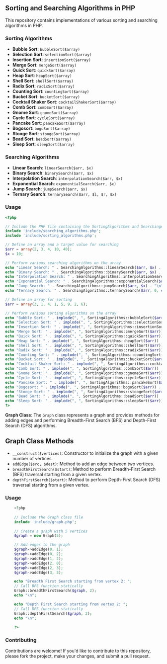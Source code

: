 ## Sorting and Searching Algorithms in PHP

This repository contains implementations of various sorting and searching algorithms in PHP.

### Sorting Algorithms

- **Bubble Sort**: `bubbleSort($array)`
- **Selection Sort**: `selectionSort($array)`
- **Insertion Sort**: `insertionSort($array)`
- **Merge Sort**: `mergeSort($array)`
- **Quick Sort**: `quickSort($array)`
- **Heap Sort**: `heapSort($array)`
- **Shell Sort**: `shellSort($array)`
- **Radix Sort**: `radixSort($array)`
- **Counting Sort**: `countingSort($array)`
- **Bucket Sort**: `bucketSort($array)`
- **Cocktail Shaker Sort**: `cocktailShakerSort($array)`
- **Comb Sort**: `combSort($array)`
- **Gnome Sort**: `gnomeSort($array)`
- **Cycle Sort**: `cycleSort($array)`
- **Pancake Sort**: `pancakeSort($array)`
- **Bogosort**: `bogoSort($array)`
- **Stooge Sort**: `stoogeSort($array)`
- **Bead Sort**: `beadSort($array)`
- **Sleep Sort**: `sleepSort($array)`

### Searching Algorithms

- **Linear Search**: `linearSearch($arr, $x)`
- **Binary Search**: `binarySearch($arr, $x)`
- **Interpolation Search**: `interpolationSearch($arr, $x)`
- **Exponential Search**: `exponentialSearch($arr, $x)`
- **Jump Search**: `jumpSearch($arr, $x)`
- **Ternary Search**: `ternarySearch($arr, $l, $r, $x)`

### Usage

```php
<?php

// Include the PHP file containing the SortingAlgorithms and SearchingAlgorithms classes
include 'include/searching_algorithms.php';
include 'include/sorting_algorithms.php';

// Define an array and a target value for searching
$arr = array(2, 3, 4, 10, 40);
$x = 10;

// Perform various searching algorithms on the array
echo "Linear Search: " . SearchingAlgorithms::linearSearch($arr, $x) . "\n";
echo "Binary Search: " . SearchingAlgorithms::binarySearch($arr, $x) . "\n";
echo "Interpolation Search: " . SearchingAlgorithms::interpolationSearch($arr, $x) . "\n";
echo "Exponential Search: " . SearchingAlgorithms::exponentialSearch($arr, $x) . "\n";
echo "Jump Search: " . SearchingAlgorithms::jumpSearch($arr, $x) . "\n";
echo "Ternary Search: " . SearchingAlgorithms::ternarySearch($arr, 0, count($arr) - 1, $x) . "\n";

// Define an array for sorting
$arr = array(3, 1, 4, 1, 5, 9, 2, 6);

// Perform various sorting algorithms on the array
echo "Bubble Sort: " . implode(", ", SortingAlgorithms::bubbleSort($arr)) . "\n";
echo "Selection Sort: " . implode(", ", SortingAlgorithms::selectionSort($arr)) . "\n";
echo "Insertion Sort: " . implode(", ", SortingAlgorithms::insertionSort($arr)) . "\n";
echo "Merge Sort: " . implode(", ", SortingAlgorithms::mergeSort($arr)) . "\n";
echo "Quick Sort: " . implode(", ", SortingAlgorithms::quickSort($arr)) . "\n";
echo "Heap Sort: " . implode(", ", SortingAlgorithms::heapSort($arr)) . "\n";
echo "Shell Sort: " . implode(", ", SortingAlgorithms::shellSort($arr)) . "\n";
echo "Radix Sort: " . implode(", ", SortingAlgorithms::radixSort($arr)) . "\n";
echo "Counting Sort: " . implode(", ", SortingAlgorithms::countingSort($arr)) . "\n";
echo "Bucket Sort: " . implode(", ", SortingAlgorithms::bucketSort($arr)) . "\n";
echo "Cocktail Shaker Sort: " . implode(", ", SortingAlgorithms::cocktailShakerSort($arr)) . "\n";
echo "Comb Sort: " . implode(", ", SortingAlgorithms::combSort($arr)) . "\n";
echo "Gnome Sort: " . implode(", ", SortingAlgorithms::gnomeSort($arr)) . "\n";
echo "Cycle Sort: " . implode(", ", SortingAlgorithms::cycleSort($arr)) . "\n";
echo "Pancake Sort: " . implode(", ", SortingAlgorithms::pancakeSort($arr)) . "\n";
echo "Bogosort: " . implode(", ", SortingAlgorithms::bogoSort($arr)) . "\n";
echo "Stooge Sort: " . implode(", ", SortingAlgorithms::stoogeSort($arr)) . "\n";
echo "Bead Sort: " . implode(", ", SortingAlgorithms::beadSort($arr)) . "\n";
echo "Sleep Sort: " . implode(", ", SortingAlgorithms::sleepSort($arr)) . "\n";
?>
```



**Graph Class**: The `Graph` class represents a graph and provides methods for adding edges and performing Breadth-First Search (BFS) and Depth-First Search (DFS) algorithms.

## Graph Class Methods

- `__construct($vertices)`: Constructor to initialize the graph with a given number of vertices.
- `addEdge($src, $dest)`: Method to add an edge between two vertices.
- `breadthFirstSearch($start)`: Method to perform Breadth-First Search (BFS) traversal starting from a given vertex.
- `depthFirstSearch($start)`: Method to perform Depth-First Search (DFS) traversal starting from a given vertex.

### Usage


```php
    <?php
    
    // Include the Graph class file
    include 'include/graph.php';
    
    // Create a graph with 5 vertices
    $graph = new Graph(5);

    // Add edges to the graph
    $graph->addEdge(0, 1);
    $graph->addEdge(0, 2);
    $graph->addEdge(1, 2);
    $graph->addEdge(2, 0);
    $graph->addEdge(2, 3);
    $graph->addEdge(3, 3);

    echo "Breadth First Search starting from vertex 2: ";
    // Call BFS function statically
    Graph::breadthFirstSearch($graph, 2);
    echo "\n";

    echo "Depth First Search starting from vertex 2: ";
    // Call DFS function statically
    Graph::depthFirstSearch($graph, 2);
    echo "\n";
    
    ?>
```





### Contributing

Contributions are welcome! If you'd like to contribute to this repository, please fork the project, make your changes, and submit a pull request.

